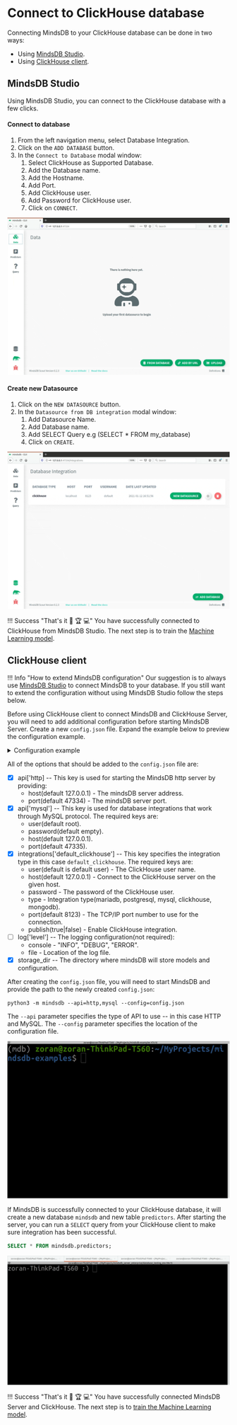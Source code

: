# Connect to ClickHouse database

Connecting MindsDB to your ClickHouse database can be done in two ways:

* Using [MindsDB Studio](#mindsdb-studio).
* Using [ClickHouse client](#clickhouse-client).

## MindsDB Studio

Using MindsDB Studio, you can connect to the ClickHouse database with a few clicks.

#### Connect to database

1. From the left navigation menu, select Database Integration.
2. Click on the `ADD DATABASE` button.
3. In the `Connect to Database` modal window:
    1. Select ClickHouse as Supported Database.
    2. Add the Database name.
    3. Add the Hostname.
    4. Add Port.
    5. Add ClickHouse user.
    6. Add Password for ClickHouse user.
    7. Click on `CONNECT`.


![Connect to ClickHouse](/assets/data/clickhouse.gif)

#### Create new Datasource

1. Click on the `NEW DATASOURCE` button.
2. In the `Datasource from DB integration` modal window:
    1. Add Datasource Name.
    2. Add Database name.
    3. Add SELECT Query e.g (SELECT * FROM my_database)
    4. Click on `CREATE`.

![Create ClickHouse Datasource](/assets/data/clickhouse-ds.gif)

!!! Success "That's it :tada: :trophy:  :computer:"
    You have successfully connected to ClickHouse from MindsDB Studio. The next step is to train the [Machine Learning model](/model/train).

## ClickHouse client

!!! Info "How to extend MindsDB configuration"
    Our suggestion is to always use [MindsDB Studio](/datasources/clickhouse/#mindsdb-studio) to connect MindsDB to your database. If you still want to extend the configuration without using MindsDB Studio follow the steps below.

Before using ClickHouse client to connect MindsDB and ClickHouse Server, you will need to add additional configuration before starting MindsDB Server. Create a new `config.json` file. Expand the example below to preview the configuration example.

<details class="success">
   <summary> Configuration example</summary> 
```json
{
   "api": {
       "http": {
           "host": "127.0.0.1",
           "port": "47334"
       },
       "mysql": {
           "host": "127.0.0.1",
           "password": "",
           "port": "47335",
           "user": "root"
       }
   },
   "config_version": "1.4",
   "debug": true,
   "integrations": {
       "default_clickhouse": {
           "database": "default",
           "published": true,
           "type": "clickhouse",
           "host": "localhost",
           "password": "pass",
           "port": 8123,
           "user": "default"
       }
   },
   "log": {
       "level": {
           "console": "DEBUG",
           "file": "INFO"
       }
   },
   "storage_dir": "/storage"
}
```       
</details>

All of the options that should be added to the `config.json` file are:


* [x] api['http] -- This key is used for starting the MindsDB http server by providing:
    * host(default 127.0.0.1) - The mindsDB server address.
    * port(default 47334) - The mindsDB server port.
* [x] api['mysql'] -- This key is used for database integrations that work through MySQL protocol. The required keys are:
    * user(default root).
    * password(default empty).
    * host(default 127.0.0.1).
    * port(default 47335).
* [x] integrations['default_clickhouse'] -- This key specifies the integration type in this case `default_clickhouse`. The required keys are:
    * user(default is default user) - The ClickHouse user name.
    * host(default 127.0.0.1) - Connect to the ClickHouse server on the given host.
    * password - The password of the ClickHouse user.
    * type - Integration type(mariadb, postgresql, mysql, clickhouse, mongodb).
    * port(default 8123) - The TCP/IP port number to use for the connection.
    * publish(true|false) - Enable ClickHouse integration.
* [ ] log['level'] -- The logging configuration(not required):
    * console - "INFO", "DEBUG", "ERROR".
    * file - Location of the log file.
* [x] storage_dir -- The directory where mindsDB will store models and configuration.

After creating the `config.json` file, you will need to start MindsDB and provide the path to the newly created `config.json`:

```
python3 -m mindsdb --api=http,mysql --config=config.json
```

The `--api` parameter specifies the type of API to use -- in this case HTTP and MySQL. The `--config` parameter specifies the location of the configuration file.

![Start MindsDB with config](/assets/data/start-config.gif)

If MindsDB is successfully connected to your ClickHouse database, it will create a new database `mindsdb` and new table `predictors`.
After starting the server, you can run a `SELECT` query from your ClickHouse client to make sure integration has been successful.

```sql
SELECT * FROM mindsdb.predictors;
```

![SELECT from MindsDB predictors table](/assets/data/clickhouse-select.gif)

!!! Success "That's it :tada: :trophy:  :computer:"
    You have successfully connected MindsDB Server and ClickHouse. The next step is to [train the Machine Learning model](/model/clickhouse).

